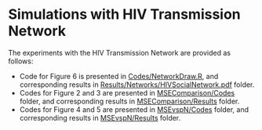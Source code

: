 # Simulations with HIV Transmission Network

The experiments with the HIV Transmission Network are provided as follows:
* Code for Figure $6$ is presented in [Codes/NetworkDraw.R](https://github.com/anirbanc96/PrIsing/blob/main/Data/HIV%20Transmission%20Network/Codes/NetworkDraw.R), and corresponding results in [Results/Networks/HIVSocialNetwork.pdf](https://github.com/anirbanc96/PrIsing/blob/main/Data/HIV%20Transmission%20Network/Results/Networks/HIVSocialNetwork.pdf) folder.
* Codes for Figure $2$ and $3$ are presented in [MSEComparison/Codes](https://github.com/anirbanc96/PrIsing/tree/main/Simulations/MSEComparison/Codes) folder, and corresponding results in [MSEComparison/Results](https://github.com/anirbanc96/PrIsing/tree/main/Simulations/MSEComparison/Results) folder.
* Codes for Figure $4$ and $5$ are presented in [MSEvspN/Codes](https://github.com/anirbanc96/PrIsing/tree/main/Simulations/MSEvspN/Codes) folder, and corresponding results in [MSEvspN/Results](https://github.com/anirbanc96/PrIsing/tree/main/Simulations/MSEvspN/Results) folder.

